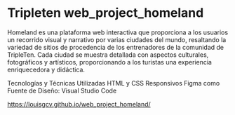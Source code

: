 # Tripleten web_project_homeland
Homeland es una plataforma web interactiva que proporciona a los usuarios un recorrido visual y narrativo por varias ciudades del mundo, resaltando la variedad de sitios de procedencia de los entrenadores de la comunidad de TripleTen. Cada ciudad se muestra detallada con aspectos culturales, fotográficos y artísticos, proporcionando a los turistas una experiencia enriquecedora y didáctica.

Tecnologías y Técnicas Utilizadas
HTML y CSS Responsivos
Figma como Fuente de Diseño: 
Visual Studio Code

https://louisgcv.github.io/web_project_homeland/